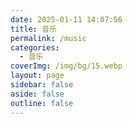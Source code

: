```yaml
---
date: 2025-01-11 14:07:56
title: 音乐
permalink: /music
categories:
  - 音乐
coverImg: /img/bg/15.webp
layout: page
sidebar: false
aside: false
outline: false
---
```


<MusicPlayerPage />

